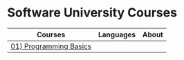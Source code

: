 # Software University Courses

| Courses | Languages | About |
|---------|:---------:|:-----:|
|[01) Programming Basics](https://www.google.com)|
